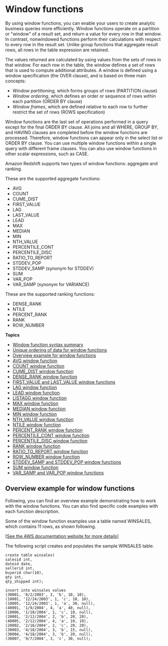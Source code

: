 # Window functions<a name="c_Window_functions"></a>

By using window functions, you can enable your users to create analytic business queries more efficiently\. Window functions operate on a partition or "window" of a result set, and return a value for every row in that window\. In contrast, nonwindowed functions perform their calculations with respect to every row in the result set\. Unlike group functions that aggregate result rows, all rows in the table expression are retained\. 

 The values returned are calculated by using values from the sets of rows in that window\. For each row in the table, the window defines a set of rows that is used to compute additional attributes\. A window is defined using a window specification \(the OVER clause\), and is based on three main concepts: 
+  *Window partitioning,* which forms groups of rows \(PARTITION clause\) 
+  *Window ordering*, which defines an order or sequence of rows within each partition \(ORDER BY clause\) 
+  *Window frames*, which are defined relative to each row to further restrict the set of rows \(ROWS specification\) 

Window functions are the last set of operations performed in a query except for the final ORDER BY clause\. All joins and all WHERE, GROUP BY, and HAVING clauses are completed before the window functions are processed\. Therefore, window functions can appear only in the select list or ORDER BY clause\. You can use multiple window functions within a single query with different frame clauses\. You can also use window functions in other scalar expressions, such as CASE\. 

Amazon Redshift supports two types of window functions: aggregate and ranking\.

These are the supported aggregate functions: 
+ AVG 
+ COUNT 
+ CUME\_DIST
+ FIRST\_VALUE 
+ LAG 
+ LAST\_VALUE 
+ LEAD 
+ MAX 
+ MEDIAN 
+ MIN 
+ NTH\_VALUE 
+ PERCENTILE\_CONT
+ PERCENTILE\_DISC
+ RATIO\_TO\_REPORT
+ STDDEV\_POP 
+ STDDEV\_SAMP \(synonym for STDDEV\) 
+ SUM 
+ VAR\_POP 
+ VAR\_SAMP \(synonym for VARIANCE\) 

 These are the supported ranking functions: 
+ DENSE\_RANK 
+ NTILE 
+ PERCENT\_RANK
+ RANK 
+ ROW\_NUMBER

**Topics**
+ [Window function syntax summary](r_Window_function_synopsis.md)
+ [Unique ordering of data for window functions](r_Examples_order_by_WF.md)
+ [Overview example for window functions](#r_Window_function_example)
+ [AVG window function](r_WF_AVG.md)
+ [COUNT window function](r_WF_COUNT.md)
+ [CUME\_DIST window function](r_WF_CUME_DIST.md)
+ [DENSE\_RANK window function](r_WF_DENSE_RANK.md)
+ [FIRST\_VALUE and LAST\_VALUE window functions](r_WF_first_value.md)
+ [LAG window function](r_WF_LAG.md)
+ [LEAD window function](r_WF_LEAD.md)
+ [LISTAGG window function](r_WF_LISTAGG.md)
+ [MAX window function](r_WF_MAX.md)
+ [MEDIAN window function](r_WF_MEDIAN.md)
+ [MIN window function](r_WF_MIN.md)
+ [NTH\_VALUE window function](r_WF_NTH.md)
+ [NTILE window function](r_WF_NTILE.md)
+ [PERCENT\_RANK window function](r_WF_PERCENT_RANK.md)
+ [PERCENTILE\_CONT window function](r_WF_PERCENTILE_CONT.md)
+ [PERCENTILE\_DISC window function](r_WF_PERCENTILE_DISC.md)
+ [RANK window function](r_WF_RANK.md)
+ [RATIO\_TO\_REPORT window function](r_WF_RATIO_TO_REPORT.md)
+ [ROW\_NUMBER window function](r_WF_ROW_NUMBER.md)
+ [STDDEV\_SAMP and STDDEV\_POP window functions](r_WF_STDDEV.md)
+ [SUM window function](r_WF_SUM.md)
+ [VAR\_SAMP and VAR\_POP window functions](r_WF_VARIANCE.md)

## Overview example for window functions<a name="r_Window_function_example"></a>

Following, you can find an overview example demonstrating how to work with the window functions\. You can also find specific code examples with each function description\.

Some of the window function examples use a table named WINSALES, which contains 11 rows, as shown following\.

[\[See the AWS documentation website for more details\]](http://docs.aws.amazon.com/redshift/latest/dg/c_Window_functions.html)

The following script creates and populates the sample WINSALES table\.

```
create table winsales(
salesid int,
dateid date,
sellerid int,
buyerid char(10),
qty int,
qty_shipped int);

insert into winsales values
(30001, '8/2/2003', 3, 'b', 10, 10),
(10001, '12/24/2003', 1, 'c', 10, 10),
(10005, '12/24/2003', 1, 'a', 30, null),	
(40001, '1/9/2004', 4, 'a', 40, null),	
(10006, '1/18/2004', 1, 'c', 10, null),	
(20001, '2/12/2004', 2, 'b', 20, 20),
(40005, '2/12/2004', 4, 'a', 10, 10),
(20002, '2/16/2004', 2, 'c', 20, 20),
(30003, '4/18/2004', 3, 'b', 15, null),
(30004, '4/18/2004', 3, 'b', 20, null),	
(30007, '9/7/2004', 3, 'c', 30, null);
```